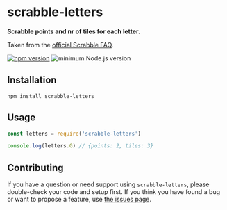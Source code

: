 # scrabble-letters

**Scrabble points and nr of tiles for each letter.**

Taken from the [official Scrabble FAQ](https://scrabble.hasbro.com/en-us/faq).

[![npm version](https://img.shields.io/npm/v/scrabble-letters.svg)](https://www.npmjs.com/package/scrabble-letters)
![minimum Node.js version](https://img.shields.io/node/v/scrabble-letters.svg)


## Installation

```shell
npm install scrabble-letters
```


## Usage

```js
const letters = require('scrabble-letters')

console.log(letters.G) // {points: 2, tiles: 3}
```


## Contributing

If you have a question or need support using `scrabble-letters`, please double-check your code and setup first. If you think you have found a bug or want to propose a feature, use [the issues page](https://github.com/derhuerst/scrabble-letters/issues).
